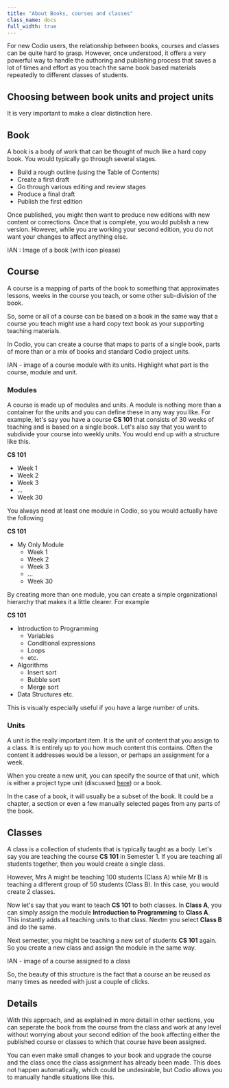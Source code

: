 ```yaml
---
title: "About Books, courses and classes"
class_name: docs
full_width: true
---
```


For new Codio users, the relationship between books, courses and classes can be quite hard to grasp. However, once understood, it offers a very powerful way to handle the authoring and publishing process that saves a lot of times and effort as you teach the same book based materials repeatedly to different classes of students.

## Choosing between book units and project units
It is very important to make a clear distinction here. 

## Book
A book is a body of work that can be thought of much like a hard copy book. You would typically go through several stages.

- Build a rough outline (using the Table of Contents)
- Create a first draft
- Go through various editing and review stages
- Produce a final draft
- Publish the first edition

Once published, you might then want to produce new editions with new content or corrections. Once that is complete, you would publish a new version. However, while you are working your second edition, you do not want your changes to affect anything else.

IAN : Image of a book (with icon please)

## Course
A course is a mapping of parts of the book to something that approximates lessons, weeks in the course you teach, or some other sub-division of the book.

So, some or all of a course can be based on a book in the same way that a course you teach might use a hard copy text book as your supporting teaching materials. 

In Codio, you can create a course that maps to parts of a single book, parts of more than or a mix of books and standard Codio project units.

IAN - image of a course module with its units. Highlight what part is the course, module and unit.

### Modules
A course is made up of modules and units. A module is nothing more than a container for the units and you can define these in any way you like. For example, let's say you have a course **CS 101** that consists of 30 weeks of teaching and is based on a single book. Let's also say that you want to subdivide your course into weekly units. You would end up with a structure like this.

**CS 101**
- Week 1 
- Week 2
- Week 3
- ...
- Week 30

You always need at least one module in Codio, so you would actually have the following

**CS 101**
- My Only Module
  - Week 1 
  - Week 2
  - Week 3
  - ...
  - Week 30
  
By creating more than one module, you can create a simple organizational hierarchy that makes it a little clearer. For example

**CS 101**
- Introduction to Programming
  - Variables 
  - Conditional expressions
  - Loops
  - etc.
- Algorithms
  - Insert sort
  - Bubble sort
  - Merge sort
- Data Structures
  etc.
  
This is visually especially useful if you have a large number of units.  

### Units
A unit is the really important item. It is the unit of content that you assign to a class. It is entirely up to you how much content this contains. Often the content it addresses would be a lesson, or perhaps an assignment for a week.

When you create a new unit, you can specify the source of that unit, which is either a project type unit (discussed [here]( IAN )) or a book. 

In the case of a book, it will usually be a subset of the book. It could be a chapter, a section or even a few manually selected pages from any parts of the book.

## Classes
A class is a collection of students that is typically taught as a body. Let's say you are teaching the course **CS 101** in Semester 1. If you are teaching all students together, then you would create a single class.

However, Mrs A might be teaching 100 students (Class A) while Mr B is teaching a different group of 50 students (Class B). In this case, you would create 2 classes.

Now let's say that you want to teach **CS 101** to both classes. In **Class A**, you can simply assign the module **Introduction to Programming** to **Class A**. This instantly adds all teaching units to that class. Nextm you select **Class B** and do the same. 

Next semester, you might be teaching a new set of students **CS 101** again. So you create a new class and assign the module in the same way.

IAN - image of a course assigned to a class

So, the beauty of this structure is the fact that a course an be reused as many times as needed with just a couple of clicks.

## Details
With this approach, and as explained in more detail in other sections, you can seperate the book from the course from the class and work at any level without worrying about your second edition of the book affecting either the published course or classes to which that course have been assigned. 

You can even make small changes to your book and upgrade the course and the class once the class assignment has already been made. This does not happen automatically, which could be undesirable, but Codio allows you to manually handle situations like this. 